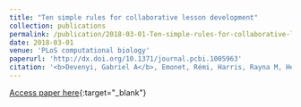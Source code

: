 ```yaml
---
title: "Ten simple rules for collaborative lesson development"
collection: publications
permalink: /publication/2018-03-01-Ten-simple-rules-for-collaborative-lesson-development
date: 2018-03-01
venue: 'PLoS computational biology'
paperurl: 'http://dx.doi.org/10.1371/journal.pcbi.1005963'
citation: '<b>Devenyi, Gabriel A</b>, Emonet, Rémi, Harris, Rayna M, Hertweck, Kate L, Irving, Damien, Milligan, Ian, Wilson, Greg, &quot;Ten simple rules for collaborative lesson development.&quot; PLoS computational biology, 2018.'
---
```

[Access paper here](http://dx.doi.org/10.1371/journal.pcbi.1005963){:target="_blank"}
